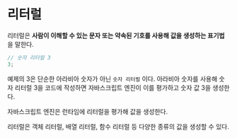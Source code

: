 # 리터럴

리터럴은 **사람이 이해할 수 있는 문자 또는 약속된 기호를 사용해 값을 생성하는 표기법**을 말한다.

```jsx
// 숫자 리터럴 3
3;
```

예제의 3은 단순한 아라비아 숫자가 아닌 `숫자 리터럴` 이다. 아라비아 숫자를 사용해 숫자 리터럴 3을 코드에 작성하면 자바스크립트 엔진이 이를 평가하고 숫자 값 3을 생성한다.

자바스크립트 엔진은 런타임에 리터럴을 평가해 값을 생성한다.

리터럴은 객체 리터럴, 배열 리터럴, 함수 리터럴 등 다양한 종류의 값을 생성할 수 있다.
